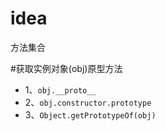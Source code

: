 # idea
方法集合

#获取实例对象(obj)原型方法
- 1、`obj.__proto__`
- 2、`obj.constructor.prototype`
- 3、`Object.getPrototypeOf(obj)`
